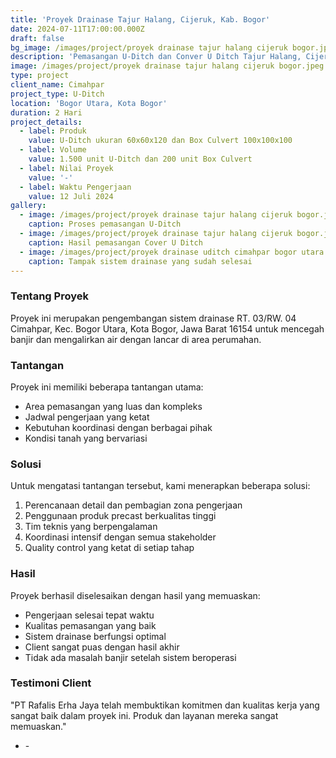 ```yaml
---
title: 'Proyek Drainase Tajur Halang, Cijeruk, Kab. Bogor'
date: 2024-07-11T17:00:00.000Z
draft: false
bg_image: /images/project/proyek drainase tajur halang cijeruk bogor.jpeg
description: 'Pemasangan U-Ditch dan Conver U Ditch Tajur Halang, Cijeruk, Kab. Bogor'
image: /images/project/proyek drainase tajur halang cijeruk bogor.jpeg
type: project
client_name: Cimahpar
project_type: U-Ditch
location: 'Bogor Utara, Kota Bogor'
duration: 2 Hari
project_details:
  - label: Produk
    value: U-Ditch ukuran 60x60x120 dan Box Culvert 100x100x100
  - label: Volume
    value: 1.500 unit U-Ditch dan 200 unit Box Culvert
  - label: Nilai Proyek
    value: '-'
  - label: Waktu Pengerjaan
    value: 12 Juli 2024
gallery:
  - image: /images/project/proyek drainase tajur halang cijeruk bogor.jpeg
    caption: Proses pemasangan U-Ditch
  - image: /images/project/proyek drainase tajur halang cijeruk bogor.jpeg
    caption: Hasil pemasangan Cover U Ditch
  - image: /images/project/proyek drainase uditch cimahpar bogor utara.jpeg
    caption: Tampak sistem drainase yang sudah selesai
---
```


### Tentang Proyek

Proyek ini merupakan pengembangan sistem drainase RT. 03/RW. 04 Cimahpar, Kec. Bogor Utara, Kota Bogor, Jawa Barat 16154 untuk mencegah banjir dan mengalirkan air dengan lancar di area perumahan.

### Tantangan

Proyek ini memiliki beberapa tantangan utama:

* Area pemasangan yang luas dan kompleks
* Jadwal pengerjaan yang ketat
* Kebutuhan koordinasi dengan berbagai pihak
* Kondisi tanah yang bervariasi

### Solusi

Untuk mengatasi tantangan tersebut, kami menerapkan beberapa solusi:

1. Perencanaan detail dan pembagian zona pengerjaan
2. Penggunaan produk precast berkualitas tinggi
3. Tim teknis yang berpengalaman
4. Koordinasi intensif dengan semua stakeholder
5. Quality control yang ketat di setiap tahap

### Hasil

Proyek berhasil diselesaikan dengan hasil yang memuaskan:

* Pengerjaan selesai tepat waktu
* Kualitas pemasangan yang baik
* Sistem drainase berfungsi optimal
* Client sangat puas dengan hasil akhir
* Tidak ada masalah banjir setelah sistem beroperasi

### Testimoni Client

"PT Rafalis Erha Jaya telah membuktikan komitmen dan kualitas kerja yang sangat baik dalam proyek ini. Produk dan layanan mereka sangat memuaskan."

* \-
